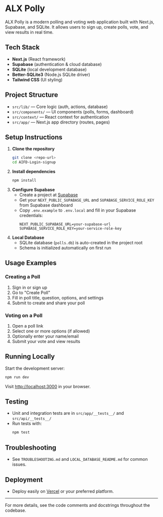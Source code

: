# ALX Polly

ALX Polly is a modern polling and voting web application built with Next.js, Supabase, and SQLite. It allows users to sign up, create polls, vote, and view results in real time.

## Tech Stack
- **Next.js** (React framework)
- **Supabase** (authentication & cloud database)
- **SQLite** (local development database)
- **Better-SQLite3** (Node.js SQLite driver)
- **Tailwind CSS** (UI styling)

## Project Structure
- `src/lib/` — Core logic (auth, actions, database)
- `src/components/` — UI components (polls, forms, dashboard)
- `src/context/` — React context for authentication
- `src/app/` — Next.js app directory (routes, pages)

## Setup Instructions
1. **Clone the repository**
	```bash
	git clone <repo-url>
	cd AIFD-Login-signup
	```
2. **Install dependencies**
	```bash
	npm install
	```
3. **Configure Supabase**
	- Create a project at [Supabase](https://supabase.com/)
	- Get your `NEXT_PUBLIC_SUPABASE_URL` and `SUPABASE_SERVICE_ROLE_KEY` from Supabase dashboard
	- Copy `.env.example` to `.env.local` and fill in your Supabase credentials:
	  ```env
	  NEXT_PUBLIC_SUPABASE_URL=your-supabase-url
	  SUPABASE_SERVICE_ROLE_KEY=your-service-role-key
	  ```
4. **Local Database**
	- SQLite database (`polls.db`) is auto-created in the project root
	- Schema is initialized automatically on first run

## Usage Examples
### Creating a Poll
1. Sign in or sign up
2. Go to "Create Poll"
3. Fill in poll title, question, options, and settings
4. Submit to create and share your poll

### Voting on a Poll
1. Open a poll link
2. Select one or more options (if allowed)
3. Optionally enter your name/email
4. Submit your vote and view results

## Running Locally
Start the development server:
```bash
npm run dev
```
Visit [http://localhost:3000](http://localhost:3000) in your browser.

## Testing
- Unit and integration tests are in `src/app/__tests__/` and `src/api/__tests__/`
- Run tests with:
  ```bash
  npm test
  ```

## Troubleshooting
- See `TROUBLESHOOTING.md` and `LOCAL_DATABASE_README.md` for common issues.

## Deployment
- Deploy easily on [Vercel](https://vercel.com/) or your preferred platform.

---
For more details, see the code comments and docstrings throughout the codebase.
